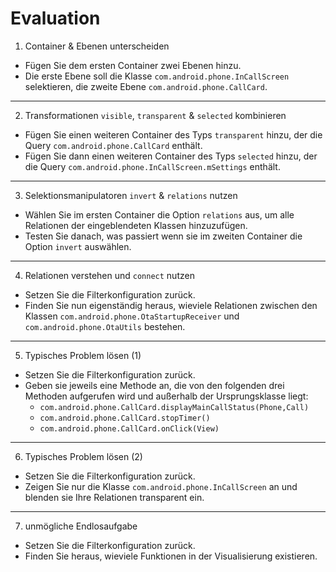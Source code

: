 # Evaluation

1. Container & Ebenen unterscheiden

  - Fügen Sie dem ersten Container zwei Ebenen hinzu.
  - Die erste Ebene soll die Klasse `com.android.phone.InCallScreen` selektieren, die zweite Ebene `com.android.phone.CallCard`.

---

2. Transformationen `visible`, `transparent` & `selected` kombinieren

  - Fügen Sie einen weiteren Container des Typs `transparent` hinzu, der die Query `com.android.phone.CallCard` enthält.
  - Fügen Sie dann einen weiteren Container des Typs `selected` hinzu, der die Query `com.android.phone.InCallScreen.mSettings` enthält.

---

3. Selektionsmanipulatoren `invert` & `relations` nutzen

  - Wählen Sie im ersten Container die Option `relations` aus, um alle Relationen der eingeblendeten Klassen hinzuzufügen.
  - Testen Sie danach, was passiert wenn sie im zweiten Container die Option `invert` auswählen.

---

4. Relationen verstehen und `connect` nutzen

  - Setzen Sie die Filterkonfiguration zurück.
  - Finden Sie nun eigenständig heraus, wieviele Relationen zwischen den Klassen `com.android.phone.OtaStartupReceiver` und `com.android.phone.OtaUtils` bestehen.

---

5. Typisches Problem lösen (1)

  - Setzen Sie die Filterkonfiguration zurück.
  - Geben sie jeweils eine Methode an, die von den folgenden drei Methoden aufgerufen wird und außerhalb der Ursprungsklasse liegt:
    - `com.android.phone.CallCard.displayMainCallStatus(Phone,Call)`
    - `com.android.phone.CallCard.stopTimer()`
    - `com.android.phone.CallCard.onClick(View)`

---

6. Typisches Problem lösen (2)

  - Setzen Sie die Filterkonfiguration zurück.
  - Zeigen Sie nur die Klasse `com.android.phone.InCallScreen` an und blenden sie Ihre Relationen transparent ein.

---

7. unmögliche Endlosaufgabe

  - Setzen Sie die Filterkonfiguration zurück.
  - Finden Sie heraus, wieviele Funktionen in der Visualisierung existieren.